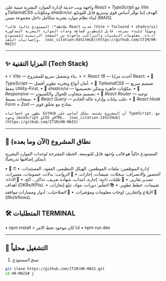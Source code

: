 
واجهة ويب حديثة لإدارة الموارد البشرية مبنية على *React + TypeScript* مع *Vite* و*TailwindCSS* ومكوّنات *shadcn/ui*. الهدف إننا نوفّر أساس قوي وسريع قابل للتوسّع لبناء نظام موارد بشرية متكامل داخل مجموعة ميس (MAIS).

	⁠*ملاحظة*: المستودع حالياً قالب React حديث (Vite + Tailwind + shadcn/ui) ومهيّأ للبدء بسرعة. قابل للتطوير لإضافة وحدات الموارد البشرية المذكورة أدناه. معلومات التقنيات والتراكيب مأخوذة من الصفحة الرئيسية للمستودع وإحصائيات اللغة.  [oai_citation:0‡GitHub](https://github.com/IT1M/HR-MAIS)

---

## ✨ المزايا التقنية (Tech Stack) 

•⁠  ⁠⚡ *Vite* — بناء وتشغيل سريع للمشروع.
•⁠  ⁠⚛️ *React 18* — أحدث مزايا React.
•⁠  ⁠🧠 *TypeScript* — أمان أنواع وتجربة تطوير أفضل.
•⁠  ⁠🎨 *TailwindCSS* — تصميم سريع بنمط Utility-First.
•⁠  ⁠🧩 *shadcn/ui* — مكوّنات جاهزة ويمكن تخصيصها.
•⁠  ⁠📱 *Responsive* — تصميم متجاوب للجوال والكمبيوتر.
•⁠  ⁠🧭 *React Router* — توجيه صفحات بسيط.
•⁠  ⁠🔄 *React Query* — جلب بيانات وإدارة حالة الخادم.
•⁠  ⁠📝 *React Hook Form + Zod* — نماذج مع تحقّق قوي.

	⁠يظهر من إحصائيات GitHub أن المشروع يعتمد بشكل أساسي على TypeScript، مع وجود JavaScript وCSS وHTML.  [oai_citation:1‡GitHub](https://github.com/IT1M/HR-MAIS)

---

## 🧭 نطاق المشروع (الآن وما بعده)

المستودع حالياً هو *قالب واجهة* قابل للتوسعة. الخطة المقترحة لوحدات الموارد البشرية (يمكن إضافتها تدريجياً):

•⁠  ⁠👥 *إدارة الموظفين*: ملفات الموظفين، الهيكل التنظيمي، العقود، المستندات.
•⁠  ⁠⏰ *الحضور والانصراف*: سجلات، شيفتات، إجازات.
•⁠  ⁠🧾 *الرواتب*: بدلات، خصومات، مسيرات، تصدير تقارير.
•⁠  ⁠📝 *طلبات ذاتية*: إجازة، انتداب، شهادة تعريف، تذاكر… الخ.
•⁠  ⁠🎯 *الأداء*: أهداف (OKRs/KPIs)، تقييمات، خطط تطوير.
•⁠  ⁠📚 *التعلّم*: دورات، مواد، تتبّع إنجازات.
•⁠  ⁠📑 *الإبلاغ والتقارير*: لوحات معلومات ومؤشرات.
•⁠  ⁠🔐 *الصلاحيات*: أدوار ومسارات موافقة (Workflows).



## 🛠 المتطلبات TERMINAL 

•⁠  npm install > اذا كان موجود تخط الامر
•⁠  npm run dev⁠

---

## 🚀 التشغيل محلياً

1) *نسخ المستودع*
```bash
git clone https://github.com/IT1M/HR-MAIS.git
cd HR-MAIS# j
